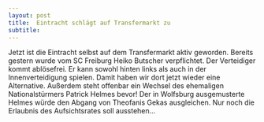 ```yaml
---
layout: post
title:  Eintracht schlägt auf Transfermarkt zu
subtitle:  
---
```


Jetzt ist die Eintracht selbst auf dem Transfermarkt aktiv geworden. Bereits gestern wurde vom SC Freiburg Heiko Butscher verpflichtet. Der Verteidiger kommt ablösefrei. Er kann sowohl hinten links als auch in der Innenverteidigung spielen. Damit haben wir dort jetzt wieder eine Alternative. Außerdem steht offenbar ein Wechsel des ehemaligen Nationalstürmers Patrick Helmes bevor! Der in Wolfsburg ausgemusterte Helmes würde den Abgang von Theofanis Gekas ausgleichen. Nur noch die Erlaubnis des Aufsichtsrates soll ausstehen...


